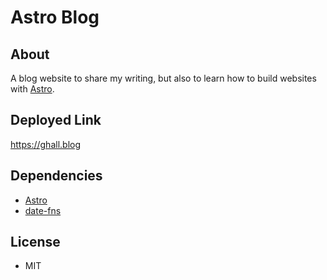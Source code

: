 # Astro Blog

## About

A blog website to share my writing, but also to learn how to build websites with [Astro](https://astro.build).

## Deployed Link

https://ghall.blog

## Dependencies

- [Astro](https://astro.build)
- [date-fns](https://date-fns.org)

## License

- MIT
